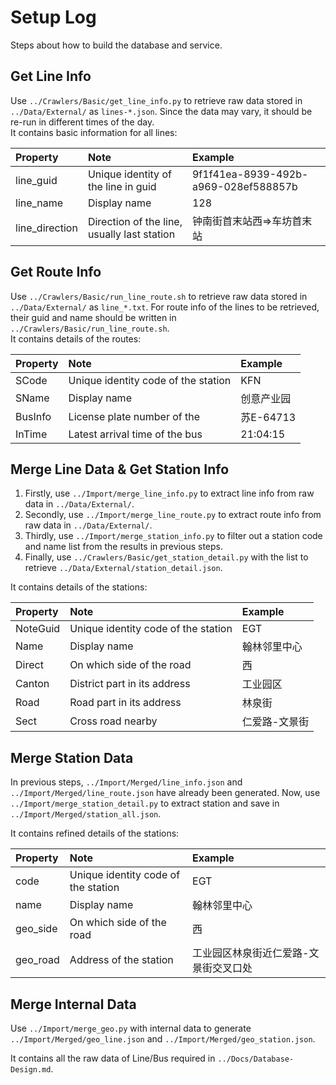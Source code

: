 Setup Log
============

Steps about how to build the database and service.


## Get Line Info    
Use `../Crawlers/Basic/get_line_info.py` to retrieve raw data stored in `../Data/External/` as `lines-*.json`. Since the data may vary, it should be re-run in different times of the day.    
It contains basic information for all lines:        

| Property       | Note             | Example                          |
| :------------- | :--------------- | :------------------------------- |
| line_guid | Unique identity of the line in guid | 9f1f41ea-8939-492b-a969-028ef588857b |
| line_name | Display name | 128 |
| line_direction | Direction of the line, usually last station | 钟南街首末站西=>车坊首末站 |


## Get Route Info
Use `../Crawlers/Basic/run_line_route.sh` to retrieve raw data stored in `../Data/External/` as `line_*.txt`. For route info of the lines to be retrieved, their guid and name should be written in `../Crawlers/Basic/run_line_route.sh`.    
It contains details of the routes:        

| Property       | Note             | Example                          |
| :------------- | :--------------- | :------------------------------- |
| SCode | Unique identity code of the station | KFN |
| SName | Display name | 创意产业园 | 
| BusInfo | License plate number of the | 苏E-64713 |
| InTime | Latest arrival time of the bus | 21:04:15 | 


## Merge Line Data & Get Station Info
1. Firstly, use `../Import/merge_line_info.py` to extract line info from raw data in `../Data/External/`.       
2. Secondly, use `../Import/merge_line_route.py` to extract route info from raw data in `../Data/External/`.       
3. Thirdly, use `../Import/merge_station_info.py` to filter out a station code and name list from the results in previous steps.        
4. Finally, use `../Crawlers/Basic/get_station_detail.py` with the list to retrieve `../Data/External/station_detail.json`.        

It contains details of the stations:        

| Property       | Note             | Example                          |
| :------------- | :--------------- | :------------------------------- |
| NoteGuid | Unique identity code of the station  | EGT  | 
| Name | Display name  | 翰林邻里中心  | 
| Direct | On which side of the road  | 西  | 
| Canton | District part in its address  | 工业园区  | 
| Road | Road part in its address  | 林泉街  | 
| Sect | Cross road nearby  | 仁爱路-文景街  | 


## Merge Station Data
In previous steps, `../Import/Merged/line_info.json` and `../Import/Merged/line_route.json` have already been generated. Now, use `../Import/merge_station_detail.py` to extract station and save in `../Import/Merged/station_all.json`.        

It contains refined details of the stations:        
    
| Property       | Note             | Example                          |
| :------------- | :--------------- | :------------------------------- |
| code | Unique identity code of the station  | EGT  | 
| name | Display name  | 翰林邻里中心  | 
| geo_side | On which side of the road  | 西  | 
| geo_road | Address of the station  | 工业园区林泉街近仁爱路-文景街交叉口处  | 


## Merge Internal Data

Use `../Import/merge_geo.py` with internal data to generate `../Import/Merged/geo_line.json` and `../Import/Merged/geo_station.json`.        

It contains all the raw data of Line/Bus required in `../Docs/Database-Design.md`.

